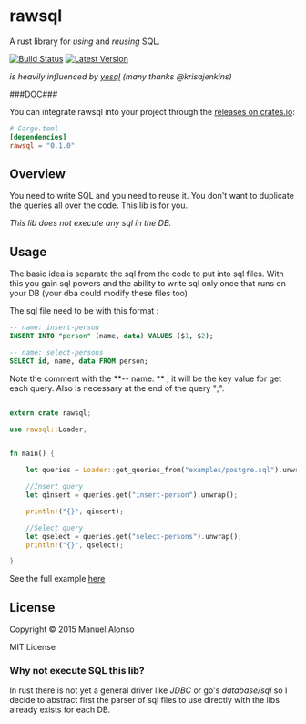 
# rawsql
A rust library for *using* and *reusing* SQL.

[![Build Status](https://travis-ci.org/manute/rawsql.svg?branch=master)](https://travis-ci.org/manute/rawsql) [![Latest Version](https://img.shields.io/crates/v/rawsql.svg)](https://crates.io/crates/rawsql)

*is heavily influenced by [yesql](https://github.com/krisajenkins/yesql) (many thanks @krisajenkins)*

###[DOC](http://manute.github.io/rawsql/rawsql/index.html)###

You can integrate rawsql into your project through the [releases on crates.io](https://crates.io/crates/rawsql):
```toml
# Cargo.toml
[dependencies]
rawsql = "0.1.0"
```

## Overview
You need to write SQL and you need to reuse it. You don't want to duplicate the queries all over the code. This lib is for you.

*This lib does not execute any sql in the DB.*

## Usage
The basic idea is separate the sql from the code to put into sql files. With this you gain sql powers and the ability to write sql only once that runs on your DB (your dba could modify these files too)

The sql file need to be with this format :

```sql
-- name: insert-person
INSERT INTO "person" (name, data) VALUES ($1, $2);

-- name: select-persons
SELECT id, name, data FROM person;

```
Note the comment with the  **-- name: ** , it will be the key value for get each query.
Also is necessary at the end of the query ";".


```rust

extern crate rawsql;

use rawsql::Loader;


fn main() {

    let queries = Loader::get_queries_from("examples/postgre.sql").unwrap().queries;

    //Insert query
    let qìnsert = queries.get("insert-person").unwrap();

    println!("{}", qinsert);

    //Select query
    let qselect = queries.get("select-persons").unwrap();
    println!("{}", qselect);

}

```

See the full example [here](https://github.com/manute/rawsql/tree/master/examples)

## License

Copyright © 2015 Manuel Alonso

MIT License

### Why not execute SQL this lib?
In rust there is not yet a general driver like *JDBC* or go's *database/sql* so I decide to abstract first the parser of sql files to use directly with the libs already exists for each DB.
